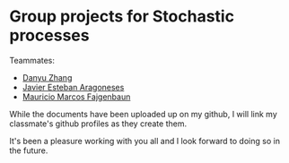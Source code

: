 # Group projects for Stochastic processes

Teammates:

- [Danyu Zhang](https://github.com/danyuz)
- [Javier Esteban Aragoneses](https://github.com/JavierEA1)
- [Mauricio Marcos Fajgenbaun](https://github.com/MauMau93)

While the documents have been uploaded up on my github, I will link my classmate's github profiles as they create them.

It's been a pleasure working with you all and I look forward to doing so in the future.